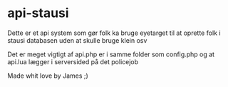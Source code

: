 # api-stausi
Dette er et api system som gør folk ka bruge eyetarget til at oprette folk i stausi databasen uden at skulle bruge klein osv

Det er meget vigtigt af api.php er i samme folder som config.php og at api.lua lægger i serversided på det policejob


Made whit love by James ;)
